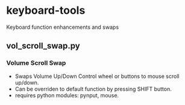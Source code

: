 # keyboard-tools
Keyboard function enhancements and swaps

## vol_scroll_swap.py
### Volume Scroll Swap
 - Swaps Volume Up/Down Control wheel or buttons to mouse scroll up/down.
 - Can be overriden to default function by pressing SHIFT button.
 - requires python modules: pynput, mouse.
